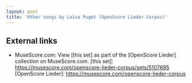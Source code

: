 ```yaml
---
layout: post
title: 'Other songs by Loïsa Puget (OpenScore Lieder Corpus)'
---
```


## External links

- MuseScore.com: View [this set] as part of the [OpenScore Lieder] collection on MuseScore.com.
[this set]: https://musescore.com/openscore-lieder-corpus/sets/5107695
[OpenScore Lieder]: https://musescore.com/openscore-lieder-corpus
